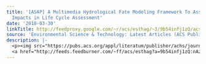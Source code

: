 ```yaml
---
title: '[ASAP] A Multimedia Hydrological Fate Modeling Framework To Assess Water Consumption
  Impacts in Life Cycle Assessment'
date: '2018-03-30'
linkTitle: http://feedproxy.google.com/~r/acs/esthag/~3/9b54infj1zQ/acs.est.7b05207
source: 'Environmental Science & Technology: Latest Articles (ACS Publications)'
description: |-
  <p><img src="https://pubs.acs.org/appl/literatum/publisher/achs/journals/content/esthag/0/esthag.ahead-of-print/acs.est.7b05207/20180330/images/medium/es-2017-05207b_0003.gif" alt="TOC Graphic"/></p><div><cite>Environmental Science & Technology</cite></div><div>DOI: 10.1021/acs.est.7b05207</div><div class="feedflare">
  <a href="http://feeds.feedburner.com/~ff/acs/esthag?a=9b54infj1zQ:nAzO5a0coTo:yIl2AUoC8zA"><img src="http://feeds.feedburner.com/~ff/acs/esthag?d=yIl2AUoC8zA" border="0"></img></a>
---
```

